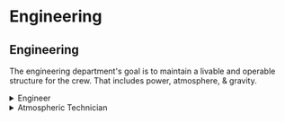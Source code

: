 # Engineering

## Engineering <img src="https://lh3.googleusercontent.com/Gu82RVgvMEJshQ79i0fFAW66sFtgTQLpF0AfwWAyR1F3l7HRUfMEF4FfTpmX8vjrk_9rxG7ehL-0jjHLnOS2A6S8CC0wLM7EWRi5OGGk5-j8qg-7am-LlKL4CxpPE6MiTQBYwsnmByIs66rAcKTFVw" alt="" data-size="line">

The engineering department's goal is to maintain a livable and operable structure for the crew. That includes power, atmosphere, & gravity.

<details>

<summary>Engineer</summary>

**Quantity: 4**

Engineers have perhaps one of the most integral jobs on the station: keep it all running. The primary goal of the engineer is to maintain the engine (and thus station power), whether it’s a radioactive crystal, or a contained black hole. As you may be able to imagine, the engineer’s job, when it goes wrong, will go horribly wrong.&#x20;

The secondary goal of the engineers is to fix whatever gets disconnected or blown up, which can take engineers all across the station in order to perform their odd jobs. Aside from security, engineers may also see the most carnage of any other role on the station, and often find themselves dragging bodies or severed limbs to the medbay when they’re found at the site of a bombing.&#x20;

The engineer is a great choice for players who like varied tasks, and jobs with a lot of accountability. On downtime, engineers will be able to enjoy their broad range of tools in ways that allow them to construct structures, renovate rooms, or tamper with the engines in dangerous ways to get absurd power output.

</details>

<details>

<summary>Atmospheric Technician</summary>

**Quantity: 2-3**

In the same wing of the station as the engineers, atmospheric technicians manage the one thing that everyone always needs: the air. The most basic and primary task atmospheric technicians will be given is to maintain the piping and airflow across the station to verify that all corners of the station are breathable.&#x20;

That doesn’t just mean pumping rooms full of oxygen, it means ensuring proper mixtures of gasses go to the right locations; people emit CO2. Where are you going to pump those gasses? Into space? Or can it be used for anything else? Some gasses cool faster, some flow quicker, some interact in interesting ways. What do you do when all the air in the station is flammable? Can we pump anything into the engine to increase its performance?...&#x20;

The role of the atmos tech may be one of the simplest to fulfill, yet most difficult to master. On downtime, the experienced atmos tech may enjoy pushing their mastery of piping networks to their limits, or collaborating with the engineers or even scientists in constructing new ideas.

</details>
